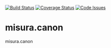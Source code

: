 [![Build Status](https://travis-ci.org/tainstr/misura.canon.svg?branch=master)](https://travis-ci.org/tainstr/misura.canon)
[![Coverage Status](https://coveralls.io/repos/github/tainstr/misura.canon/badge.svg?branch=master)](https://coveralls.io/github/tainstr/misura.canon?branch=master)
[![Code
Issues](https://www.quantifiedcode.com/api/v1/project/4d11e91ea78344f39cefbd7bcb02a2ab/badge.svg)](https://www.quantifiedcode.com/app/project/4d11e91ea78344f39cefbd7bcb02a2ab)
# misura.canon
misura.canon

